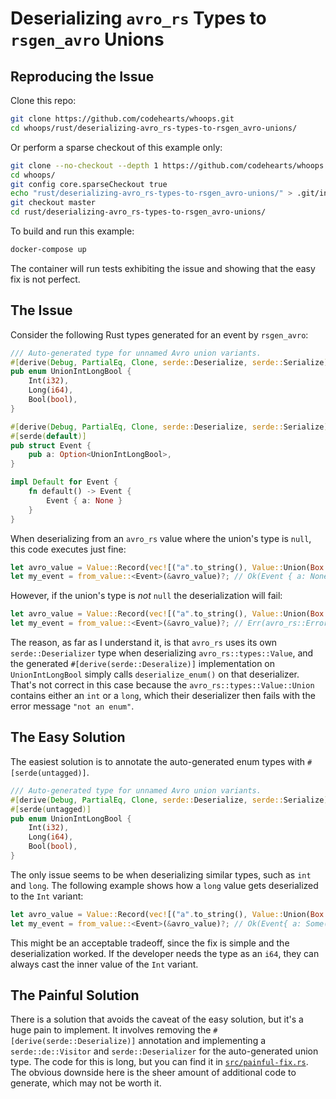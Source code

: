 # Deserializing `avro_rs` Types to `rsgen_avro` Unions

## Reproducing the Issue

Clone this repo:

```sh
git clone https://github.com/codehearts/whoops.git
cd whoops/rust/deserializing-avro_rs-types-to-rsgen_avro-unions/
```

Or perform a sparse checkout of this example only:

```sh
git clone --no-checkout --depth 1 https://github.com/codehearts/whoops.git
cd whoops/
git config core.sparseCheckout true
echo "rust/deserializing-avro_rs-types-to-rsgen_avro-unions/" > .git/info/sparse-checkout
git checkout master
cd rust/deserializing-avro_rs-types-to-rsgen_avro-unions/
```

To build and run this example:

```sh
docker-compose up
```

The container will run tests exhibiting the issue and showing that the easy fix is not perfect.

## The Issue

Consider the following Rust types generated for an event by `rsgen_avro`:

```rust
/// Auto-generated type for unnamed Avro union variants.
#[derive(Debug, PartialEq, Clone, serde::Deserialize, serde::Serialize)]
pub enum UnionIntLongBool {
    Int(i32),
    Long(i64),
    Bool(bool),
}

#[derive(Debug, PartialEq, Clone, serde::Deserialize, serde::Serialize)]
#[serde(default)]
pub struct Event {
    pub a: Option<UnionIntLongBool>,
}

impl Default for Event {
    fn default() -> Event {
        Event { a: None }
    }
}
```

When deserializing from an `avro_rs` value where the union's type is `null`, this code executes just fine:

```rust
let avro_value = Value::Record(vec![("a".to_string(), Value::Union(Box::new(Value::Null)))]);
let my_event = from_value::<Event>(&avro_value)?; // Ok(Event { a: None })
```

However, if the union's type is _not_ `null` the deserialization will fail:

```rust
let avro_value = Value::Record(vec![("a".to_string(), Value::Union(Box::new(Value::Int(123))))]);
let my_event = from_value::<Event>(&avro_value)?; // Err(avro_rs::Error::DeserializeValue("not an enum"))
```

The reason, as far as I understand it, is that `avro_rs` uses its own `serde::Deserializer` type when deserializing `avro_rs::types::Value`, and the generated `#[derive(serde::Deseralize)]` implementation on `UnionIntLongBool` simply calls `deserialize_enum()` on that deserializer. That's not correct in this case because the `avro_rs::types::Value::Union` contains either an `int` or a `long`, which their deserializer then fails with the error message `"not an enum"`.

## The Easy Solution

The easiest solution is to annotate the auto-generated enum types with `#[serde(untagged)]`.

```rust
/// Auto-generated type for unnamed Avro union variants.
#[derive(Debug, PartialEq, Clone, serde::Deserialize, serde::Serialize)]
#[serde(untagged)]
pub enum UnionIntLongBool {
    Int(i32),
    Long(i64),
    Bool(bool),
}
```

The only issue seems to be when deserializing similar types, such as `int` and `long`. The following example shows how a `long` value gets deserialized to the `Int` variant:

```rust
let avro_value = Value::Record(vec![("a".to_string(), Value::Union(Box::new(Value::Long(123))))]);
let my_event = from_value::<Event>(&avro_value)?; // Ok(Event{ a: Some(UnionIntLongBool::Int(123)) })
```

This might be an acceptable tradeoff, since the fix is simple and the deserialization worked. If the developer needs the type as an `i64`, they can always cast the inner value of the `Int` variant.

## The Painful Solution

There is a solution that avoids the caveat of the easy solution, but it's a huge pain to implement. It involves removing the `#[derive(serde::Deserialize)]` annotation and implementing a `serde::de::Visitor` and `serde::Deserializer` for the auto-generated union type. The code for this is long, but you can find it in [`src/painful-fix.rs`](https://github.com/codehearts/whoops/blob/master/rust/deserializing-avro_rs-types-to-rsgen_avro-unions/src/painful-fix.rs). The obvious downside here is the sheer amount of additional code to generate, which may not be worth it.
